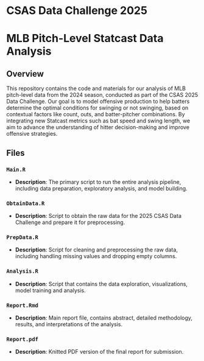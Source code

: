 # CSAS Data Challenge 2025

# MLB Pitch-Level Statcast Data Analysis

## Overview

This repository contains the code and materials for our analysis of MLB pitch-level data from the 2024 season, conducted as part of the CSAS 2025 Data Challenge. Our goal is to model offensive production to help batters determine the optimal conditions for swinging or not swinging, based on contextual factors like count, outs, and batter-pitcher combinations. By integrating new Statcast metrics such as bat speed and swing length, we aim to advance the understanding of hitter decision-making and improve offensive strategies.

## Files

### `Main.R`
- **Description**: The primary script to run the entire analysis pipeline, including data preparation, exploratory analysis, and model building.

### `ObtainData.R`
- **Description**: Script to obtain the raw data for the 2025 CSAS Data Challenge and prepare it for preprocessing.

### `PrepData.R`
- **Description**: Script for cleaning and preprocessing the raw data, including handling missing values and dropping empty columns.

### `Analysis.R`
- **Description**: Script that contains the data exploration, visualizations, model training and analysis.

### `Report.Rmd`
- **Description**: Main report file, contains abstract, detailed methodology, results, and interpretations of the analysis.

### `Report.pdf`
- **Description**: Knitted PDF version of the final report for submission.
